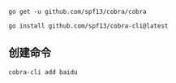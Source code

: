 ```shell
go get -u github.com/spf13/cobra/cobra

go install github.com/spf13/cobra-cli@latest
```
## 创建命令
```bash
cobra-cli add baidu
```